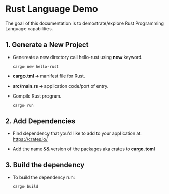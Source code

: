 # Rust Language Demo

The goal of this documentation is to demostrate/explore Rust Programming Language capabilities.

## 1. Generate a New Project

- Genereate a new directory call hello-rust using **new** keyword.

  ```
  cargo new hello-rust
  ```

- **cargo.tml** ➜ manifest file for Rust.

- **src/main.rs** ➜ application code/port of entry.

- Compile Rust program.

  ```
  cargo run
  ```

## 2. Add Dependencies

- Find dependency that you'd like to add to your application at: https://crates.io/

- Add the name && version of the packages aka crates to **cargo.toml**

## 3. Build the dependency

- To build the dependency run:

  ```
  cargo build
  ```
